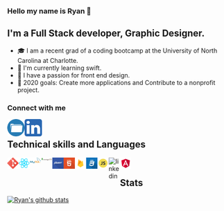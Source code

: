 ### Hello my name is Ryan :milky_way:

## I'm a Full Stack developer, Graphic Designer.
-  :mortar_board: I am a recent grad of a coding bootcamp at the University of North Carolina at Charlotte.
- :iphone: I'm currently learning swift. 
- :art: I have a passion for front end design. 
- :key: 2020 goals: Create more applications and Contribute to a nonprofit project.

### Connect with me

[<img align="left" width= "40" alt="linkedin" src="images/iconfinder_Folder_1891015.png"
/>][portfolio] 
[<img align="left" width= "40" alt="linkedin" src="images/iconfinder_1_Linkedin_unofficial_colored_svg_5296501.png"
/>][linkedin]

</br>

## Technical skills and Languages
<img  align="left" alt="linkedin"  width= "26" src="images/iconfinder_social_media_social_media_logo_git_2993773.png"/>
<img  align="left" alt="linkedin" width= "26" src="images/iconfinder_React.js_logo_1174949.png"/>
<img  align="left" alt="linkedin" width= "26" src="images/iconfinder_MySQL_1012821.png"/>
<img  align="left" alt="linkedin" width= "26" src="images/iconfinder_mongodb_1012822.png"/>
<img  align="left" alt="linkedin" width= "26" src="images/iconfinder_jquery_308442.png"/>
<img  align="left" alt="linkedin" width= "26" src="images/iconfinder_html_308440.png"/>
<img  align="left" alt="linkedin" width= "26" src="images/iconfinder_google_firebase_1175544.png"/>
<img  align="left" alt="linkedin" width= "26" src="images/iconfinder_css_308436.png"/>
<img  align="left" alt="linkedin" width= "26" src="images/iconfinder_code-programming-javascript-software-develop-command-language_652581.png"/>
<img  align="left" alt="linkedin" width= "26" src="https://cdn4.iconfinder.com/data/icons/vector-brand-logos/40/Bootstrap-256.png"/>
<img  align="left" alt="linkedin" width= "26" src="images/iconfinder_angular_1145600.png"/>
</br>

## Stats
[![Ryan's github stats](https://github-readme-stats.vercel.app/api?username=Rtaylo16)](https://github.com/anuraghazra/github-readme-stats)











<br/>

[portfolio]: https://5f5ad51099477066ee704929--ryan-c-taylor-portfolio.netlify.app/
[linkedin]: https://www.linkedin.com/in/ryan-c-taylor211/

